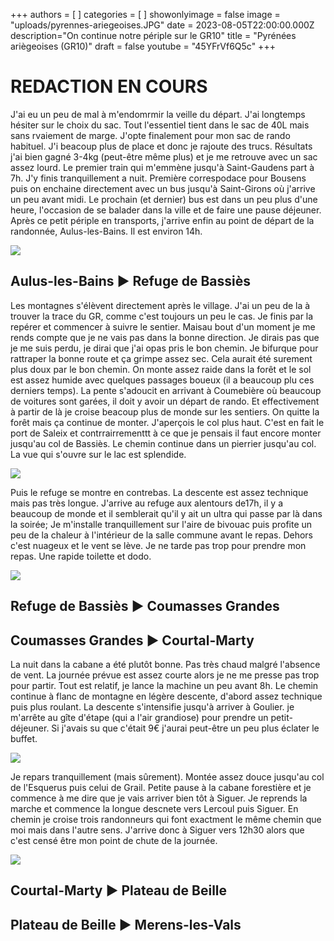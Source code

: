 +++
authors = [ ]
categories = [ ]
showonlyimage = false
image = "uploads/pyrennes-ariegeoises.JPG"
date = 2023-08-05T22:00:00.000Z
description="On continue notre périple sur le GR10"
title = "Pyrénées ariègeoises (GR10)"
draft = false
youtube = "45YFrVf6Q5c"
+++

# REDACTION EN COURS

J'ai eu un peu de mal à m'endomrmir la veille du départ. J'ai longtemps hésiter sur le choix du sac. Tout l'essentiel tient dans le sac de 40L mais sans rvaiement de marge. J'opte finalement pour mon sac de rando habituel. J'i beacoup plus de place et donc je rajoute des trucs. Résultats j'ai bien gagné 3-4kg (peut-être même plus) et je me retrouve avec un sac assez lourd. Le premier train qui m'emmène jusqu'à Saint-Gaudens part à 7h. J'y finis tranquillement a nuit. Première correspodace pour Bousens puis on enchaine directement avec un bus jusqu'à Saint-Girons où j'arrive un peu avant midi. Le prochain (et dernier) bus est dans un peu plus d'une heure, l'occasion de se balader dans la ville et de faire une pause déjeuner. Après ce petit périple en transports, j'arrive enfin au point de départ de la randonnée, Aulus-les-Bains. Il est environ 14h. 

![](https://lh3.googleusercontent.com/pw/AIL4fc_2YlEqZw3nT1EmRMxKjfssc6GVcb5V1jk0vTY80JsPHdPyJITtUGaaUhbJCdtRXomvJj2o0lMsG3t3wzSB8DvzAlA0dLxiCGT8ozMHrv_-xY2uyVO_ZaBC1A5BVPOXdV6JiOugPMkWs712Qxtc2Tg9TfgoUlZM7DegPDwekddXsEOi_zRvmfGIIVdwpJjTJqpILe_wvWjz1DlILhbgzeSm8hWDH0TheNWbN8ScGJpqR_hj6I8xSpPzpLAbHEO_ecjzV2mEzFiCILs560pm9orrqgcB2CvyFCzDROI04dtMl2WW3qD3u9m_8KJmkEsHEBtKkxByauQrgQhGS0BBzsYYlZ9iEmoQHCzOJTf2smnXKwyuSP-yjDUS_AGIVIJJKAuMeeyy3Iirk6ABJoBNSyHhea1eL6emLGEIX3YwYR9JI-kL7S-V2yJ_-uk-zj9giIW-6IDIY6OoT0sxlMXkX8BwHnLwKFo2A8yXmabYc5Mg_PGx2ntTkRPTkw_WigFabHAxCooIQEqiHHoqcowbd0wwClQrP-ELUb30O_jkn-he4C6EWe7l09RR4dom5TQaDt0FReemLIuDgJ78yObnVa5EODIzZG2C_L-bjeGPscoGoDFePNlh8XXC_d1uSZFlN0exHWuY19uCb1zDeJswrTbTSSj_UwBjHoC6LaEyp2W-D8hUiTX-7UhtBe1JP-fZmqaOAUBO23AnVu2YaqlelmWoSR6UUKNHEDmkyJBPm60_rK0dL4GQuPWt0zM3uhbhbl4h_mVfl_Qm2-MidbIEASJ2WKdf-3TfunISmFv2eQpkeov-QXi8Y2HLLPaJ0cDgaqFT_kGzc9FFrCJtc7GJaAqHxrgGEpQKpYv01Y5IM2i7uRJy_LtHhERjxZUJxhP04vXVKj7pF9HxRT6VlniQ7VHyIys=w1268-h955-s-no?authuser=0 "")


## Aulus-les-Bains ► Refuge de Bassiès

Les montagnes s'élèvent directement après le village. J'ai un peu de la à trouver la trace du GR, comme c'est toujours un peu le cas. Je finis par la repérer et commencer à suivre le sentier. Maisau bout d'un moment je me rends compte que je ne vais pas dans la bonne direction. Je dirais pas que je me suis perdu, je dirai que j'ai opas pris le bon chemin. Je bifurque pour rattraper la bonne route et ça grimpe assez sec. Cela aurait été surement plus doux par le bon chemin. On  monte assez raide dans la forêt et le sol est assez humide avec quelques passages boueux (il a beaucoup plu ces derniers temps). La pente s'adoucit en arrivant à Coumebière où beaucoup de voitures sont garées, il doit y avoir un départ de rando. Et effectivement à partir de là je croise beacoup plus de monde sur les sentiers. On quitte la forêt mais ça continue de monter. J'aperçois le col plus haut. C'est en fait le port de Saleix et contrrairrementtt à ce que je pensais il faut encore monter jusqu'au col de Bassiès. Le chemin continue dans un pierrier jusqu'au col. La vue qui s'ouvre sur le lac est splendide.

![](blob:https://plus.gopro.com/e9bc20c5-d6a0-4553-8aae-04cb7f57f975 "")

Puis le refuge se montre en contrebas. La descente est assez technique mais pas très longue. J'arrive au refuge aux alentours de17h, il y a beaucoup de monde et il semblerait qu'il y ait un ultra qui passe par là dans la soirée; Je m'installe tranquillement sur l'aire de bivouac puis profite un peu de la chaleur à l'intérieur de la salle commune avant le repas. Dehors c'est nuageux et le vent se lève.  Je ne tarde pas trop pour prendre mon repas. Une rapide toilette et dodo. 

![](https://lh3.googleusercontent.com/pw/AIL4fc9g7kUXKXuaiHZa7KDSXWkOQg3Om_4aHaJO8c2WMHdHJ1026G-b6_TfGreEB7wpxXamULgrxzVJJyQQv9vEWb5zGB0Kr6nbK2vwjAJ0NJkl1l2_MRWNkTp3IBsJM9pj0zwQLLMjfxTyCRy8u9Tbj-iUFEV8Uvriu7EFXlOqmROlLnnE14QieKI6hFEXgs1AuTaET4g9UtJMzLq-NcfhxrgevjvCh5OMNaFC5oONoJdcVOMP2oY1zbkzHDu-sDEHHL_w4KhpjjWH-etMoAfmFLt_TJL-rDxIjVv9MBmkFyljx1eBkm8jWeA0AiwYe_xTtY1J6Cxx4vR27ixpRxzis3sl4hDnCoSRa_J5p69Z_Ar4uUslSgw71RufJ5e30PssHwXsrRN9VY2kc4e8UwQXGgscPNXzXRBS5-bjD3VSFnOP0QJth15wjmbQUBhS0ZVp8FMUjc4sz4lWpSuoXI_C9aPIIa8Ed-Gf0WUHKo6MGso_I5hZBFrzOEFg6l6AMwvRaXn3oCPi4NBVn6pM-cvh5okzjvD3bbi-MN4XPg9Fspbn2erxNrKl9Misn9cSFc86dRcTp9UjqJUJYjkhDgLvyjHjFQ-5vJ7YZ5ta6bH54ssVal1E2AZmt8ZQFtNgdUvVy9kRcLlUudOhc0D2j7JuPeUBT2iePEboK2IDQZA26OTg0LRYZUAszQuFzxsryMynXv-UWOoIm5W2S6n6RvdEsfLCBsEmO5hOGQTLQjlvsJbtKU0hs-yH0-P2gHvik5V4SCf7FLBw-HLaWvXyE0iWHk6T7VIh9sU7vtUHh6BMv_vpzqBgTZ8TXDgteotKqMUJCdKicjsGFPWG4BFLtbRRCHH8by0gNcOX7ddcOAJxPMUO1IywcdTQtbj9Z9Cz2gcjquTm7Zl3fVJVGCifTTlmp3REfeM=w427-h321-no?authuser=0 "")


## Refuge de Bassiès ► Coumasses Grandes

## Coumasses Grandes ► Courtal-Marty

La nuit dans la cabane a été plutôt bonne. Pas très chaud malgré l'absence de vent. La journée prévue est assez courte alors je ne me presse pas trop pour partir. Tout est relatif, je lance la machine un peu avant 8h. Le chemin continue à flanc de montagne en légère descente, d'abord assez technique puis plus roulant. La descente s'intensifie jusqu'à arriver à Goulier. je m'arrête au gîte d'étape (qui a l'air grandiose) pour prendre un petit-déjeuner. Si j'avais su que c'était 9€ j'aurai peut-être un peu plus éclater le buffet. 

![](https://lh3.googleusercontent.com/pw/AIL4fc-7CcbgjFwMZIGi7mKwTET9ylU54IW74uDmaff9Z7uRFV7lTxwQOVCKKeztFhHYXNGn5H0AayH1XxX6DsMDsWuXMFykEdvdDdJ7VTtzF6b08ddvqp1drpLe2BEU_APdfhfb15VxIava6R-B2CtUfw_w_-B_x1Ec61fwtLt89EHJoxWYQJcC_q6vTtvwi0HXcGb8r1Mp72YtAYyIuhdnUpdhTIcAEC_n846YFlOVv8SMKdNgLFepO7oulUGMUdbqvQAiMyZZiC6lXvw5GZEdS-JYsKHbFpWhnUyN0dd5GvP8yRgrYZcs-vH2hg-Pbei_BEPIp3QUOadA820oi1kQcPw3UF9VgkxAPxc4cpWOFZr129_KRcNg6HSu9SsMcbrQUcGVOex6fw6XEDTdf39PdliHVhEh7OZmlVKxQ0R45C2vmV2Q3vk2xJhYwslqJJcMD9NxGEnu_pVYnqTY4xwq0z5-SMXgQSrSXmyNeqes0wtaAOt68yTWbS7ByzpJUou113sxhrSI2ez4CY_FBzlzKwpcU0h4EUIvjk0Ce8La3271d5Jx7Vx-KulY-HjiHUgnZw03HIXKLFJ_JAntbUtn-5JO1aN1MqyjGtRE9-jqWYCi1LAvrbKiIBatPju3VCnuXQb6n26klda5mWq87z7W3tMmK0G4IfW2X3E_QMS7LQ4PEmrAlqMPmGMHJBQxuutQV7mJzcbnu85nm_BNmHIaiXr3M1gKH8pxK-vZvLDEef7etV2iFRlDukcC4q89Nwua9ysL_SZTSZzW6PoK7yY0ctHdlOsDHwTWk0lAfLlCh-5gsiKB_y_gzmjhBANNHCWOCZySmAhDzb5frH7FWMHse2-N4ro0YvceCzlWc_ovTu9x6j3SJM2_6Je383csKT1O82B4E71PXodPkZ5JEMj8ZODi9wQ=w1033-h775-s-no?authuser=0 "")


Je repars tranquillement (mais sûrement). Montée assez douce jusqu'au col de l'Esquerus puis celui de Grail. Petite pause à la cabane forestière et je commence à me dire que je vais arriver bien tôt à Siguer. Je reprends la marche et commence la longue descnete vers Lercoul puis Siguer. En chemin je croise trois randonneurs qui font exactment le même chemin que moi mais dans l'autre sens. J'arrive donc à  Siguer vers 12h30 alors que c'est censé être mon point de chute de la journée. 

![](blob:https://plus.gopro.com/39aa0cc5-93a5-46ce-94ab-0889ea49b333 "")


## Courtal-Marty ► Plateau de Beille

## Plateau de Beille ► Merens-les-Vals

